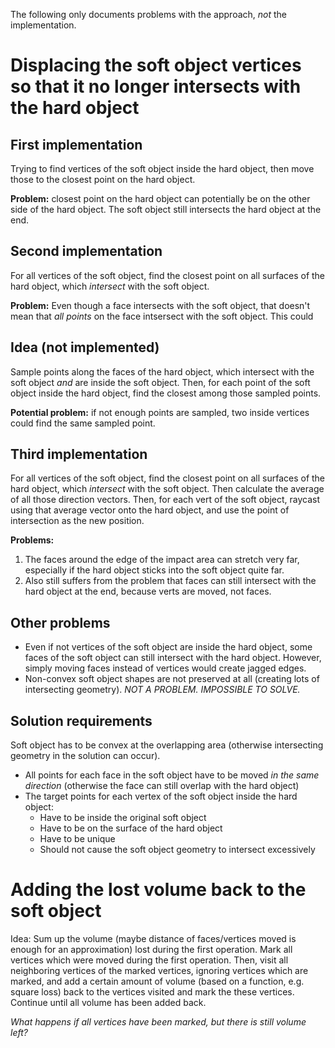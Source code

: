The following only documents problems with the approach, *not* the implementation.

# Displacing the soft object vertices so that it no longer intersects with the hard object

## First implementation
Trying to find vertices of the soft object inside the hard object, then move those to the closest point on the hard object.

**Problem:** closest point on the hard object can potentially be on the other side of the hard object. 
The soft object still intersects the hard object at the end.

## Second implementation
For all vertices of the soft object, find the closest point on all surfaces of the hard object, which *intersect* with the soft object.

**Problem:** Even though a face intersects with the soft object, that doesn't mean that *all points* on the face intsersect with the soft object.
This could 

## Idea (not implemented)
Sample points along the faces of the hard object, which intersect with the soft object *and* are inside the soft object.
Then, for each point of the soft object inside the hard object, find the closest among those sampled points.

**Potential problem:** if not enough points are sampled, two inside vertices could find the same sampled point.

## Third implementation
For all vertices of the soft object, find the closest point on all surfaces of the hard object, which *intersect* with the soft object.
Then calculate the average of all those direction vectors.
Then, for each vert of the soft object, raycast using that average vector onto the hard object, and use the point of intersection as the new position.

**Problems:**
1. The faces around the edge of the impact area can stretch very far, especially if the hard object sticks into the soft object quite far.
2. Also still suffers from the problem that faces can still intersect with the hard object at the end, because verts are moved, not faces.



## Other problems

- Even if not vertices of the soft object are inside the hard object, some faces of the soft object can still intersect with the hard object.
However, simply moving faces instead of vertices would create jagged edges.
- Non-convex soft object shapes are not preserved at all (creating lots of intersecting geometry). *NOT A PROBLEM. IMPOSSIBLE TO SOLVE.*


## Solution requirements
Soft object has to be convex at the overlapping area (otherwise intersecting geometry in the solution can occur).

- All points for each face in the soft object have to be moved *in the same direction* (otherwise the face can still overlap with the hard object)
- The target points for each vertex of the soft object inside the hard object:
    - Have to be inside the original soft object
    - Have to be on the surface of the hard object
    - Have to be unique
    - Should not cause the soft object geometry to intersect excessively


# Adding the lost volume back to the soft object

Idea: Sum up the volume (maybe distance of faces/vertices moved is enough for an approximation) lost during the first operation.
Mark all vertices which were moved during the first operation.
Then, visit all neighboring vertices of the marked vertices, ignoring vertices which are marked, and add a certain amount of volume (based on a function, e.g. square loss) back to the vertices visited and mark the these vertices.
Continue until all volume has been added back.

*What happens if all vertices have been marked, but there is still volume left?*
